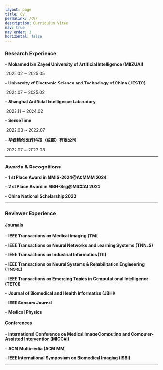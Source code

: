 ```yaml
---
layout: page
title: CV
permalink: /CV/
description: Curriculum Vitae
nav: true
nav_order: 3
horizontal: false
---
```


### Research Experience

\-  **Mohamed bin Zayed University of Artificial Intelligence (MBZUAI)**

​	2025.02 ~ 2025.05

\-  **University of Electronic Science and Technology of China (UESTC)**

​	2024.07 ~ 2025.02

\-  **Shanghai Artificial Intelligence Laboratory**

​	2022.11 ~ 2024.02

\-  **SenseTime**

​	2022.03 ~ 2022.07

\-  **华西精创医疗科技（成都）有限公司**

​	2022.07 ~ 2022.08

---

### Awards & Recognitions
\- **1 st Place Award in MMIS-2024@ACMMM 2024** 

\- **2 st Place Award in MBH-Seg@MICCAI 2024** 

\- **China National Scholarship 2023**

---

### Reviewer Experience

#### Journals
\- **IEEE Transactions on Medical Imaging  (TMI)** 

\- **IEEE Transactions on Neural Networks and Learning Systems  (TNNLS)** 

\- **IEEE Transactions on Industrial Informatics (TII)**

\- **IEEE Transactions on Neural Systems & Rehabilitation Engineering (TNSRE)**

\- **IEEE Transactions on Emerging Topics in Computational Intelligence   (TETCI)** 

\- **Journal of Biomedical and Health Informatics (JBHI)** 

\- **IEEE Sensors Journal** 

\- **Medical Physics** 

#### Conferences
\- **International Conference on Medical Image Computing and Computer-Assisted Intervention (MICCAI)** 

\- **ACM Multimedia (ACM MM)** 

\- **IEEE International Symposium on Biomedical Imaging  (ISBI)** 

---


